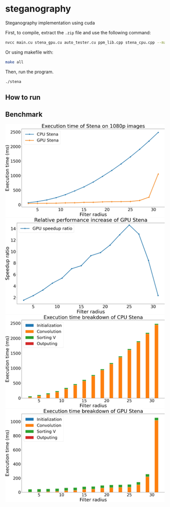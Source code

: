 # steganography
Steganography implementation using cuda

First, to compile, extract the `.zip` file and use the following command:

```bash
nvcc main.cu stena_gpu.cu auto_tester.cu ppm_lib.cpp stena_cpu.cpp --machine 64 -o stena
```

Or using makefile with:
```bash
make all
```

Then, run the program.
```bash
./stena
```

## How to run


## Benchmark

![Stena-benchmark-raw](stena-benchmark-raw.jpg)
![Stena-benchmark-relative](stena-benchmark-relative.jpg)
![Stena-cpu-breakdown](stena-cpu-breakdown.jpg)
![Stena-gpu-breakdown](stena-gpu-breakdown.jpg)
